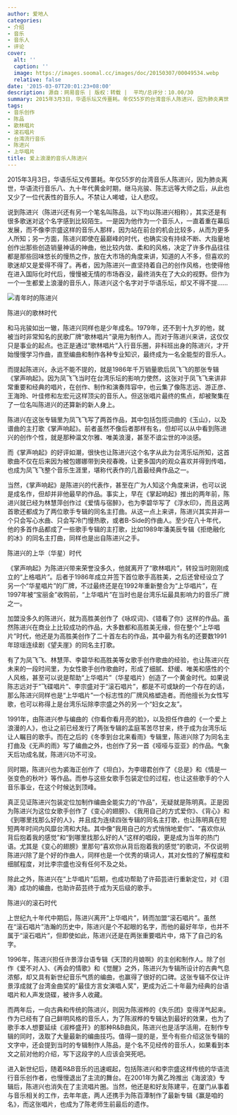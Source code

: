 ```yaml
---
author: 爱地人
categories:
- 介绍
- 音乐
- 音乐人
- 评论
cover:
  alt: ''
  caption: ''
  image: https://images.soomal.cc/images/doc/20150307/00049534.webp
  relative: false
date: '2015-03-07T20:01:23+08:00'
description: 源自：网易音乐 | 版权：转载 |  平均/总评分：10.00/30
summary: 2015年3月3日，华语乐坛又传噩耗。年仅55岁的台湾音乐人陈进兴，因为肺炎离世，华语流行音乐八、九十年代黄金时期，继马兆骏、陈志远等大师之后，从此也又少了一位代表性的音乐人。不禁让人唏嘘，让人悲叹。说到陈进兴（陈进兴还有另一个笔名叫陈品，以下均以陈进兴相称），其实还是有很多歌迷对这个名字感到比较陌生……
tags:
- 音乐创作
- 陈品
- 歌林唱片
- 滚石唱片
- 台湾流行音乐
- 陈进兴
- 上华唱片
title: 爱上浪漫的音乐人陈进兴
---
```


2015年3月3日，华语乐坛又传噩耗。年仅55岁的台湾音乐人陈进兴，因为肺炎离世，华语流行音乐八、九十年代黄金时期，继马兆骏、陈志远等大师之后，从此也又少了一位代表性的音乐人。不禁让人唏嘘，让人悲叹。

说到陈进兴（陈进兴还有另一个笔名叫陈品，以下均以陈进兴相称），其实还是有很多歌迷对这个名字感到比较陌生。一是因为他作为一个音乐人，一直着重在幕后发展，而不像李宗盛这样的音乐人那样，因为站在前台的机会比较多，从而为更多人所知；另一方面，陈进兴即使在最巅峰的时代，也确实没有持续不断、大指量地创作出那些创造销量神话的神曲，他比较内敛、柔和的风格，决定了许多作品往往都是那些回味悠长的慢热之作，放在大市场的角度来讲，知道的人不多，但喜欢的歌迷却又是爱得不得了。再者，因为陈进兴一直坚持着自己的创作风格，也使得他在进入国际化时代后，慢慢被无情的市场吞没，最终消失在了大众的视野。但作为一个一生都爱上浪漫的音乐人，陈进兴这个名字对于华语乐坛，却又不得不提……

![青年时的陈进兴](https://images.soomal.cc/images/doc/20150307/00049534_01.webp)





陈进兴的歌林时代

和马兆骏如出一辙，陈进兴同样也是少年成名。1979年，还不到十九岁的他，就被当时非常知名的民歌厂牌“歌林唱片”录用为制作人。而对于陈进兴来讲，这仅仅只是事业的起点。也正是通过“歌林唱片”入行音乐圈，非科班出身的陈进兴，才开始慢慢学习作曲，直至编曲和制作各种专业知识，最终成为一名全能型的音乐人。

而提起陈进兴，永远不能不提的，就是1986年千万销量歌后凤飞飞的那张专辑《掌声响起》。因为凤飞飞当时在台湾乐坛的影响力使然，这张对于凤飞飞来讲非常重要和经典的唱片，在创作、制作和演奏阵容中，也云集了像陈志远、游正彦、王海玲、叶佳修和左宏元这样顶尖的音乐人。但这张唱片最终的焦点，却被聚集在了一位名叫陈进兴的还算新的新人身上。

陈进兴在这张专辑里为凤飞飞写了两首作品，其中包括包揽词曲的《玉山》，以及谱曲的主打歌《掌声响起》。前者虽然不像后者那样有名，但却可以从中看到陈进兴的创作个性，就是那种温文尔雅、唯美浪漫，甚至不谙尘世的冲淡感。

而《掌声响起》的好评如潮，很快也让陈进兴这个名字从此为台湾乐坛所知，这首歌曲不仅在后来因为被包娜娜带到央视春晚，让更多国内的观众喜欢并得到传唱，也成为凤飞飞整个音乐生涯里，堪称代表作的几首最经典作品之一。

当然，《掌声响起》是陈进兴的代表作，甚至在广为人知这个角度来讲，也可以说是成名作，但却并非他最早的作品。事实上，早在《掌起响起》推出的两年前，陈进兴就已经为林慧萍创作过《爱情与宿醉》，也为李碧华写了《浮水印》，而且这两首歌还都成为了两位歌手专辑的同名主打曲。从这一点上来讲，陈进兴其实并非一个只会写心水曲、只会写冷门慢热歌，或者B-Side的作曲人。至少在八十年代，他的多首作品都成了一些歌手专辑的主打歌，比如1989年潘美辰专辑《拒绝融化的冰》的同名主打曲，同样也是出自陈进兴之手。

陈进兴的上华（华星）时代

《掌声响起》为陈进兴带来荣誉没多久，他就离开了“歌林唱片”，转投当时刚刚成立的“上格唱片”。后者于1986年成立并签下首位歌手高胜美，之后还曾经设立了另一个“华星唱片”的厂牌，不过最终还是在1992年重新整合为“上华唱片”，在1997年被“宝丽金”收购前，“上华唱片”在当时也是台湾乐坛最具影响力的音乐厂牌之一。

加盟没多久的陈进兴，就为高胜美创作了《咏叹词》、《错看了你》这样的作品。虽然陈进兴在商业上比较成功的作品，大多数都和高胜美无缘，但在整个“上华唱片”时代，他还是为高胜美创作了二十首左右的作品，其中最为有名的还要数1991年琼瑶连续剧《望夫崖》的同名主打歌。

有了为凤飞飞、林慧萍、李碧华和高胜美等女歌手创作歌曲的经验，也让陈进兴在未来的一段时间里，为女性歌手创作歌曲时，形成了细腻、舒缓、唯美和感性的个人风格，甚至可以说是帮助“上华唱片”（华星唱片）创造了一个黄金时代。如果说陈志远对于“飞碟唱片”、李宗盛对于“滚石唱片”，都是不可或缺的一个存在的话，那么陈进兴同样也是“上华唱片”一个标志性的厂牌风格塑造者。而他擅长为女性写歌，也可以称得上是台湾乐坛除李宗盛之外的另一个“妇女之友”。

1991年，由陈进兴参与编曲的《你看你看月亮的脸》，以及担任作曲的《一个爱上浪漫的人》，也让之前已经发行了两张专辑的孟庭苇苦尽甘来，终于成为台湾乐坛让人瞩目的歌手。而在之后的《冬季到台北来看雨》专辑里，陈进兴除了为同名主打曲及《无声的雨》写了编曲之外，也创作了另一首《哑哑与亚亚》的作品。气象天后功成名就，陈进兴功不可没。

同时期，陈进兴也为裘海正创作了《坦白》，为李翊君创作了《总是》和《情是一张变色的秋叶》等作品。而参与这些女歌手包装定位的过程，也让这些歌手的个人音乐事业，在这个时候达到顶峰。

真正见证陈进兴包装定位加制作编曲全能实力的“作品”，无疑就是陈明真。正是因为陈进兴为这位女歌手创作了《变心的翅膀》、《我用自己的方式爱你》、《背心》和《到哪里找那么好的人》，并且成为连续四张专辑的同名主打歌，也让陈明真在短短两年时间内风靡台湾和大陆。其中像“我用自己的方式悄悄地爱你”、“喜欢你从背后抱着我的感觉”和“到哪里找那么好的人”这样的唱段，更是成为当年的热门语。尤其是《变心的翅膀》里那句“喜欢你从背后抱着我的感觉”的歌词，不仅说明陈进兴除了是个好的作曲人，同样也是一个优秀的填词人，其对女性的了解程度和细腻程度，对比李宗盛也没有任何不及之处。

除此之外，陈进兴在“上华唱片”后期，也成功帮助了许茹芸进行重新定位，对《泪海》成功的编曲，也助许茹芸终于成为天后级的歌手。

陈进兴的滚石时代

上世纪九十年代中期后，陈进兴离开“上华唱片”，转而加盟“滚石唱片”。虽然在“滚石唱片”浩瀚的历史中，陈进兴是个不起眼的名字，而他的最好年华，也并不属于“滚石唱片”，但即使如此，陈进兴还是在两张重要唱片中，烙下了自己的名字。

1996年，陈进兴担任许景淳台语专辑《天顶的月娘啊》的主创和制作人。除了创作《爱不对人》、《再会的情歌》和《觉醒》之外，陈进兴为专辑所设计的古典气息浓郁，却又具有新世纪音乐气质的编曲，也赢得了很好的口碑。这张专辑不仅让许景淳成就了台湾金曲奖的“最佳方言女演唱人奖”，更成为近二十年最为经典的台语唱片和人声发烧碟，被许多人收藏。

而两年后，一向古典和传统的陈进兴，则因为陈淑桦的《失乐团》变得洋气起来。作为已经有了自己鲜明风格的音乐人，为了陈淑桦的专辑达到最好的效果，也为了歌手本人想要延续《淑桦盛开》的那种R&B曲风，陈进兴也是活学活用，在制作专辑的同时，汲取了大量最新的编曲技巧。值得一提的是，至今有些介绍这张专辑的文字中，还会提到当时的专辑制作人陈品，是个名不见经传的音乐人，如果看到本文之前对他的介绍，写下这段字的人应该会哭死吧。

进入新世纪后，随着R&B音乐的迅速崛起，包括陈进兴和李宗盛这样传统的华语流行音乐创作者，也慢慢退出了主流的舞台。在2001年为黄乙玲推出《海波浪》专辑后，陈进兴也消失在了主流唱片圈。当然，他还是和好友陈建平，在厦门从事着与音乐相关的工作，去年年底，两人还携手为陈百潭制作了最新专辑《赢是咱的名》，而这张唱片，也成为了陈老师生前最后的遗作。